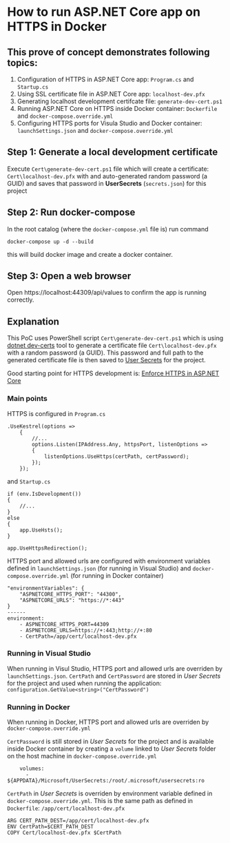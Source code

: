 # How to run ASP.NET Core app on HTTPS in Docker

## This prove of concept demonstrates following topics:
1. Configuration of HTTPS in ASP.NET Core app: `Program.cs` and `Startup.cs`
2. Using SSL certificate file in ASP.NET Core app: `localhost-dev.pfx`
3. Generating localhost development certifcate file: `generate-dev-cert.ps1`
4. Running ASP.NET Core on HTTPS inside Docker container: `Dockerfile` and `docker-compose.override.yml`
5. Configuring HTTPS ports for Visula Studio and Docker container: `launchSettings.json` and `docker-compose.override.yml`

## Step 1: Generate a local development certificate

Execute `Cert\generate-dev-cert.ps1` file which will create a certificate: `Cert\localhost-dev.pfx` 
with and auto-generated random password (a GUID) and saves that password in **UserSecrets** (`secrets.json`) for this project

## Step 2: Run docker-compose

In the root catalog (where the `docker-compose.yml` file is) run command
```
docker-compose up -d --build
```
this will build docker image and create a docker container. 

## Step 3: Open a web browser

Open https://localhost:44309/api/values to confirm the app is running correctly.

## Explanation

This PoC uses PowerShell script `Cert\generate-dev-cert.ps1` which is using [dotnet dev-certs](https://blogs.msdn.microsoft.com/webdev/2018/02/27/asp-net-core-2-1-https-improvements/#https-in-development) 
tool to generate a certificate file `Cert\localhost-dev.pfx` 
with a random password (a GUID). This password and full path to the generated certificate file is then saved to [User Secrets](https://docs.microsoft.com/en-us/aspnet/core/security/app-secrets?view=aspnetcore-2.1&tabs=windows)
for the project.


Good starting point for HTTPS development is: [Enforce HTTPS in ASP.NET Core](https://docs.microsoft.com/en-us/aspnet/core/security/enforcing-ssl?view=aspnetcore-2.1&tabs=visual-studio)

### Main points

HTTPS is configured in `Program.cs`
```
.UseKestrel(options =>
    {
        //...
        options.Listen(IPAddress.Any, httpsPort, listenOptions =>
        {
            listenOptions.UseHttps(certPath, certPassword);
        });
    });
```
and `Startup.cs`

```
if (env.IsDevelopment())
{
    //...
}
else
{
    app.UseHsts();
}

app.UseHttpsRedirection();
```

HTTPS port and allowed urls are configured with environment variables 
defined in `launchSettings.json` (for running in Visual Studio) and `docker-compose.override.yml` (for running in Docker container)

```
"environmentVariables": {
    "ASPNETCORE_HTTPS_PORT": "44300",
    "ASPNETCORE_URLS": "https://*:443"
}
------
environment:
    - ASPNETCORE_HTTPS_PORT=44309
    - ASPNETCORE_URLS=https://+:443;http://+:80
    - CertPath=/app/cert/localhost-dev.pfx
```

### Running in Visual Studio
When running in Visul Studio, HTTPS port and allowed urls are overriden by `launchSettings.json`.
`CertPath` and `CertPassword` are stored in _User Secrets_ for the project and used when running the application: `configuration.GetValue<string>("CertPassword")`



### Running in Docker
When running in Docker, HTTPS port and allowed urls are overriden by `docker-compose.override.yml`

`CertPassword` is still stored in _User Secrets_ for the project and is available inside Docker container 
by creating a `volume` linked to _User Secrets_ folder on the host machine in `docker-compose.override.yml`
```
    volumes:
      - ${APPDATA}/Microsoft/UserSecrets:/root/.microsoft/usersecrets:ro
```

`CertPath` in _User Secrets_ is overriden by environment variable defined in `docker-compose.override.yml`. This is the same path
as defined in `Dockerfile`: `/app/cert/localhost-dev.pfx`
```
ARG CERT_PATH_DEST=/app/cert/localhost-dev.pfx
ENV CertPath=$CERT_PATH_DEST
COPY Cert/localhost-dev.pfx $CertPath
```
